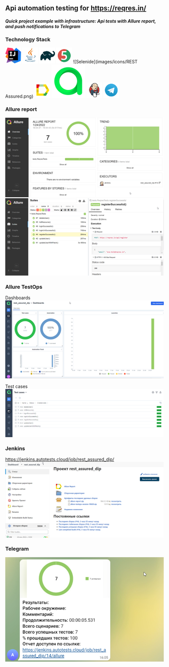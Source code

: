 ## Api automation testing for https://reqres.in/

#### *Quick project example with infrastructure: Api tests with Allure report, and push notifications to Telegram*

### Technology Stack

![IntelliJ Idea](images/icons/Idea.png)
![Java](images/icons/Java.png)
![Gradle](images/icons/Gradle.png)
![JUnit5](images/icons/JUnit5.png)
![Selenide](images/icons/REST Assured.png)
![Allure_Report](images/icons/Allure_Report.png)
![Allure_TestOps](images/icons/TestOps.svg)
![Jenkins](images/icons/Jenkins.png)
![Telegram](images/icons/Telegram.png)

### Allure report
![Allure](images/Allure1.png)
![Allure](images/Allure2.png)


### Allure TestOps  
Dashboards
![TestOps Dashboards](images/AllureTestOps.png)

Test cases
![TestOps TestCases](images/AllureTestOps1.png)


### Jenkins
https://jenkins.autotests.cloud/job/rest_assured_dip/
![Jenkins](images/Jenkins.png)

### Telegram
![Telegram](images/Telegram.png)
